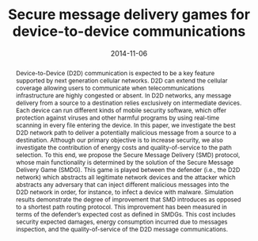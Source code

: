 ---
title: "Secure message delivery games for device-to-device communications"
abstract: "Device-to-Device (D2D) communication is expected to be a key feature supported by next generation cellular networks. D2D can extend the cellular coverage allowing users to communicate when telecommunications infrastructure are highly congested or absent. In D2D networks, any message delivery from a source to a destination relies exclusively on intermediate devices. Each device can run different kinds of mobile security software, which offer protection against viruses and other harmful programs by using real-time scanning in every file entering the device. In this paper, we investigate the best D2D network path to deliver a potentially malicious message from a source to a destination. Although our primary objective is to increase security, we also investigate the contribution of energy costs and quality-of-service to the path selection. To this end, we propose the Secure Message Delivery (SMD) protocol, whose main functionality is determined by the solution of the Secure Message Delivery Game (SMDG). This game is played between the defender (i.e., the D2D network) which abstracts all legitimate network devices and the attacker which abstracts any adversary that can inject different malicious messages into the D2D network in order, for instance, to infect a device with malware. Simulation results demonstrate the degree of improvement that SMD introduces as opposed to a shortest path routing protocol. This improvement has been measured in terms of the defender’s expected cost as defined in SMDGs. This cost includes security expected damages, energy consumption incurred due to messages inspection, and the quality-of-service of the D2D message communications."
collection: publications
permalink: /publication/panaousis2014secure
date: 2014-11-06
venue: '2014 International Conference on Decision and Game Theory for Security'
paperurl: '/files/pdf/papers/panaousis2014secure.pdf'
slidesurl: '/files/pdf/slides/panaousis2014secure-slides.pdf'
link: 'https://doi.org/10.1007/978-3-319-12601-2_11'
citation: 'Emmanouil Panaousis, Tansu Alpcan, Hossein Fereidooni, Mauro Conti (2014). 
	&quot;Secure message delivery games for device-to-device communications.&quot;
	<i>International Conference on Decision and Game Theory for Security (GameSec 2014)</i>.'
---